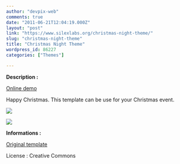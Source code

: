 ```yaml
---
author: "devpix-web"
comments: true
date: "2011-06-21T12:04:19.000Z"
layout: "post"
link: "https://www.silexlabs.org/christmas-night-theme/"
slug: "christmas-night-theme"
title: "Christmas Night Theme"
wordpress_id: 86227
categories: ["Themes"]

---
```

**Description :**

[Online demo](http://silexprod.com/silex_cifacom20102011/?/christmas_night)

Happy Christmas. This template can be use for your Christmas event.

![](https://www.silexlabs.org/wp-content/uploads/2011/06/christmas_night_theme.png)

![](https://www.silexlabs.org/wp-content/uploads/2011/06/christmas_night_theme_2.png)

**Informations :**

[](http://preprod.webschoolfactory.com/labo/2010-2011/silex/silex_server/?/christmas_night)

[Original template](http://www.templatemo.com/preview/templatemo_272_christmas_night)

License : Creative Commons


